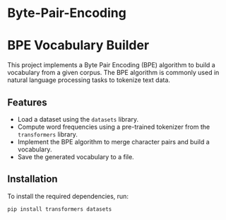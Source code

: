 # Byte-Pair-Encoding
# BPE Vocabulary Builder

This project implements a Byte Pair Encoding (BPE) algorithm to build a vocabulary from a given corpus. The BPE algorithm is commonly used in natural language processing tasks to tokenize text data.

## Features

- Load a dataset using the `datasets` library.
- Compute word frequencies using a pre-trained tokenizer from the `transformers` library.
- Implement the BPE algorithm to merge character pairs and build a vocabulary.
- Save the generated vocabulary to a file.

## Installation

To install the required dependencies, run:

```bash
pip install transformers datasets
